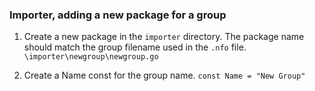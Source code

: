 ### Importer, adding a new package for a group

1. Create a new package in the `importer` directory. The package name should match the group filename used in the `.nfo` file.
   `\importer\newgroup\newgroup.go`

2. Create a Name const for the group name.
   `const Name = "New Group"`